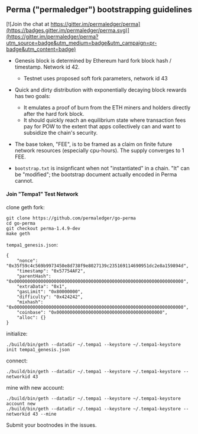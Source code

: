 Perma ("permaledger") bootstrapping guidelines
---

[![Join the chat at https://gitter.im/permaledger/perma](https://badges.gitter.im/permaledger/perma.svg)](https://gitter.im/permaledger/perma?utm_source=badge&utm_medium=badge&utm_campaign=pr-badge&utm_content=badge)

- Genesis block is determined by Ethereum hard fork block hash / timestamp. Network id 42.
    - Testnet uses proposed soft fork parameters, network id 43
- Quick and dirty distribution with exponentially decaying block rewards has two goals:

    - It emulates a proof of burn from the ETH miners and holders directly after the hard fork block.
    - It should quickly reach an equilibrium state where transaction fees pay for POW to the extent that apps collectively can and want to subsidize the chain's security.

- The base token, "FEE", is to be framed as a claim on finite future network resources (especially cpu-hours). The supply converges to 1 FEE.
- `bootstrap.txt` is insignficant when not "instantiated" in a chain. "It" can be "modified"; the bootstrap document actually encoded in Perma cannot.


#### Join "Tempa1" Test Network

clone geth fork:

    git clone https://github.com/permaledger/go-perma
    cd go-perma
    git checkout perma-1.4.9-dev
    make geth

`tempa1_genesis.json`:

    {
        "nonce": "0x35f59c4c569b9973450e8d738f9e8027139c235169114690951dc2e8a159894d",
        "timestamp": "0x57754AF2",
        "parentHash": "0x0000000000000000000000000000000000000000000000000000000000000000",
        "extraData": "0x1",
        "gasLimit": "0x80000000",
        "difficulty": "0x424242",
        "mixhash": "0x0000000000000000000000000000000000000000000000000000000000000000",
        "coinbase": "0x0000000000000000000000000000000000000000",
        "alloc": {}
    }

initialize:

    ./build/bin/geth --datadir ~/.tempa1 --keystore ~/.tempa1-keystore init tempa1_genesis.json

connect:

    ./build/bin/geth --datadir ~/.tempa1 --keystore ~/.tempa1-keystore --networkid 43

mine with new account:

    ./build/bin/geth --datadir ~/.tempa1 --keystore ~/.tempa1-keystore account new
    ./build/bin/geth --datadir ~/.tempa1 --keystore ~/.tempa1-keystore --networkid 43 --mine

Submit your bootnodes in the issues.
